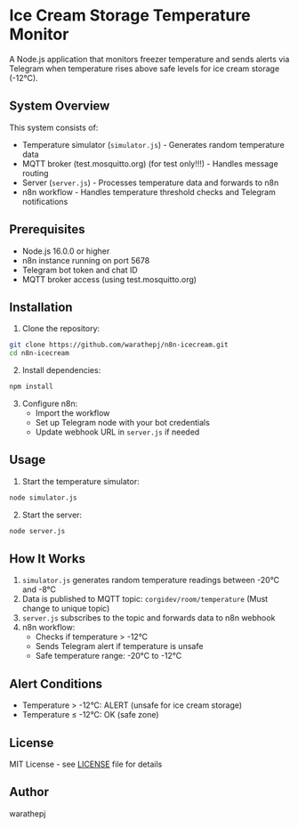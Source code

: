 # Ice Cream Storage Temperature Monitor

A Node.js application that monitors freezer temperature and sends alerts via Telegram when temperature rises above safe levels for ice cream storage (-12°C).

## System Overview

This system consists of:

- Temperature simulator (`simulator.js`) - Generates random temperature data
- MQTT broker (test.mosquitto.org) (for test only!!!) - Handles message routing
- Server (`server.js`) - Processes temperature data and forwards to n8n
- n8n workflow - Handles temperature threshold checks and Telegram notifications

## Prerequisites

- Node.js 16.0.0 or higher
- n8n instance running on port 5678
- Telegram bot token and chat ID
- MQTT broker access (using test.mosquitto.org)

## Installation

1. Clone the repository:

```bash
git clone https://github.com/warathepj/n8n-icecream.git
cd n8n-icecream
```

2. Install dependencies:

```bash
npm install
```

3. Configure n8n:
   - Import the workflow
   - Set up Telegram node with your bot credentials
   - Update webhook URL in `server.js` if needed

## Usage

1. Start the temperature simulator:

```bash
node simulator.js
```

2. Start the server:

```bash
node server.js
```

## How It Works

1. `simulator.js` generates random temperature readings between -20°C and -8°C
2. Data is published to MQTT topic: `corgidev/room/temperature` (Must change to unique topic)
3. `server.js` subscribes to the topic and forwards data to n8n webhook
4. n8n workflow:
   - Checks if temperature > -12°C
   - Sends Telegram alert if temperature is unsafe
   - Safe temperature range: -20°C to -12°C

## Alert Conditions

- Temperature > -12°C: ALERT (unsafe for ice cream storage)
- Temperature ≤ -12°C: OK (safe zone)

## License

MIT License - see [LICENSE](LICENSE) file for details

## Author

warathepj
